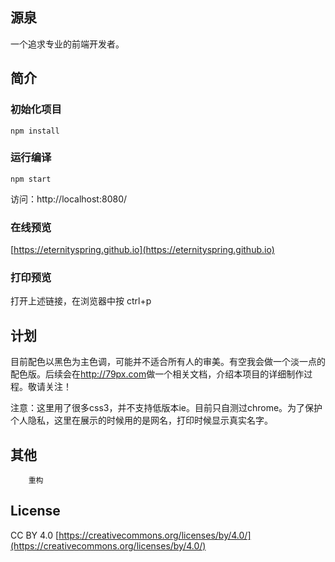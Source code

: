 ## 源泉
一个追求专业的前端开发者。
## 简介
### 初始化项目
    npm install
### 运行编译
    npm start
访问：http://localhost:8080/
### 在线预览
[https://eternityspring.github.io](https://eternityspring.github.io)
### 打印预览
打开上述链接，在浏览器中按
    ctrl+p
## 计划
目前配色以黑色为主色调，可能并不适合所有人的审美。有空我会做一个淡一点的配色版。后续会在<a href="http://79px.com">http://79px.com</a>做一个相关文档，介绍本项目的详细制作过程。敬请关注！

注意：这里用了很多css3，并不支持低版本ie。目前只自测过chrome。为了保护个人隐私，这里在展示的时候用的是网名，打印时候显示真实名字。
## 其他
		重构
## License
CC BY 4.0  [https://creativecommons.org/licenses/by/4.0/](https://creativecommons.org/licenses/by/4.0/)